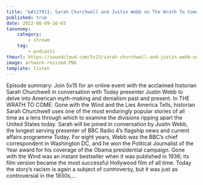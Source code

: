 ```yaml
---
title: "&#127911; Sarah Churchwell and Justin Webb on The Wrath To Come"
published: true
date: 2022-08-09-16-03
taxonomy:
    category:
        - stream
    tag:
        - podcasts
theurl: https://soundcloud.com/5x15/sarah-churchwell-and-justin-webb-on-the-wrath-to-come
image: artwork-resized.PNG
template: listen
---
```


Episode summary: Join 5x15 for an online event with the acclaimed historian Sarah Churchwell in conversation with Today presenter Justin Webb to delve into American myth-making and denialism past and present. In THE WRATH TO COME: Gone with the Wind and the Lies America Tells, historian Sarah Churchwell uses one of the most enduringly popular stories of all time as a lens through which to examine the divisions ripping apart the United States today. Sarah will be joined in conversation by Justin Webb, the longest serving presenter of BBC Radio 4&rsquo;s flagship news and current affairs programme Today. For eight years, Webb was the BBC&rsquo;s chief correspondent in Washington DC, and he won the Political Journalist of the Year award for his coverage of the Obama presidential campaign. Gone with the Wind was an instant bestseller when it was published in 1936; its film version became the most successful Hollywood film of all time. Today the story&rsquo;s racism is again a subject of controversy, but it was just as controversial in the 1930s,&hellip;
